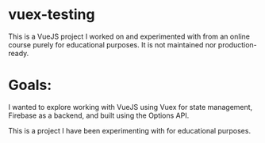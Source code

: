 # vuex-testing
This is a VueJS project I worked on and experimented with from an online course purely for educational purposes. It is not maintained nor production-ready.

# Goals:

I wanted to explore working with VueJS using Vuex for state management, Firebase as a backend, and built using the Options API.

This is a project I have been experimenting with for educational purposes.
